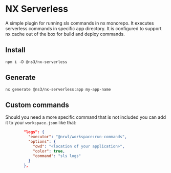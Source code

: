 # NX Serverless

A simple plugin for running sls commands in nx monorepo.
It executes serverless commands in specific app directory.
It is configured to support nx cache out of the box for build and deploy commands.

## Install

```
npm i -D @ns3/nx-serverless
```

## Generate

```
nx generate @ns3/nx-serverless:app my-app-name
```

## Custom commands

Should you need a more specific command that is not included you can add it to your `workspace.json` like that:

```json
        "logs": {
          "executor": "@nrwl/workspace:run-commands",
          "options": {
            "cwd": "<location of your application>",
            "color": true,
            "command": "sls logs"
          }
        },
```
